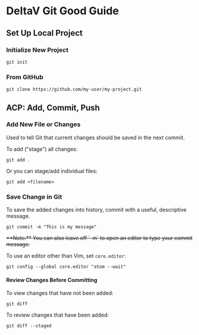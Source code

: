 <h1>DeltaV Git Good Guide</h1>

<h2>Set Up Local Project</h2>

<h3>Initialize New Project</h3>

```
git init
```

<h3>From GitHub</h3>

```
git clone https://github.com/my-user/my-project.git
```

<h2>ACP: Add, Commit, Push</h2>

<h3>Add New File or Changes</h3>

Used to tell Git that current changes should be saved in the next commit.

To add ("stage") all changes:

```
git add .
```

Or you can stage/add individual files:

```
git add <filename>
```

<h3>Save Change in Git</h3>

To save the added changes into history, commit with a useful, descriptive message.

```
git commit -m "This is my message"
```

<del>
**Note:** You can also leave off `-m` to open an editor to type your commit message.
</del>

To use an editor other than Vim, set `core.editor`:

```
git config --global core.editor "atom --wait"
```

<h4>Review Changes Before Committing</h4>

To view changes that have not been added:

```
git diff
```

To review changes that have been added:

```
git diff --staged
```
